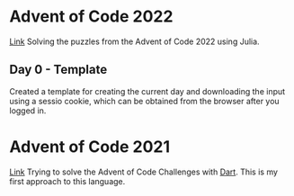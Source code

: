 # Advent of Code 2022
[Link](https://adventofcode.com/2022/)
Solving the puzzles from the Advent of Code 2022 using Julia.

## Day 0 - Template
Created a template for creating the current day and downloading the input using a sessio cookie, which can be obtained from the browser after you logged in.

# Advent of Code 2021

[Link](https://adventofcode.com/2021/)
Trying to solve the Advent of Code Challenges with [Dart](https://dart.dev/). This is my first approach to this language.